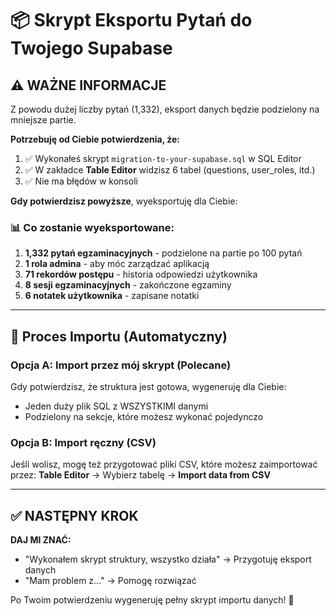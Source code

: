 # 📦 Skrypt Eksportu Pytań do Twojego Supabase

## ⚠️ WAŻNE INFORMACJE

Z powodu dużej liczby pytań (1,332), eksport danych będzie podzielony na mniejsze partie.

**Potrzebuję od Ciebie potwierdzenia, że:**
1. ✅ Wykonałeś skrypt `migration-to-your-supabase.sql` w SQL Editor
2. ✅ W zakładce **Table Editor** widzisz 6 tabel (questions, user_roles, itd.)
3. ✅ Nie ma błędów w konsoli

**Gdy potwierdzisz powyższe**, wyeksportuję dla Ciebie:

### 📊 Co zostanie wyeksportowane:

1. **1,332 pytań egzaminacyjnych** - podzielone na partie po 100 pytań
2. **1 rola admina** - aby móc zarządzać aplikacją
3. **71 rekordów postępu** - historia odpowiedzi użytkownika
4. **8 sesji egzaminacyjnych** - zakończone egzaminy
6. **6 notatek użytkownika** - zapisane notatki

---

## 🔄 Proces Importu (Automatyczny)

### Opcja A: Import przez mój skrypt (Polecane)
Gdy potwierdzisz, że struktura jest gotowa, wygeneruję dla Ciebie:
- Jeden duży plik SQL z WSZYSTKIMI danymi
- Podzielony na sekcje, które możesz wykonać pojedynczo

### Opcja B: Import ręczny (CSV)
Jeśli wolisz, mogę też przygotować pliki CSV, które możesz zaimportować przez:
**Table Editor** → Wybierz tabelę → **Import data from CSV**

---

## ✅ NASTĘPNY KROK

**DAJ MI ZNAĆ:**
- "Wykonałem skrypt struktury, wszystko działa" → Przygotuję eksport danych
- "Mam problem z..." → Pomogę rozwiązać

Po Twoim potwierdzeniu wygeneruję pełny skrypt importu danych! 🚀
